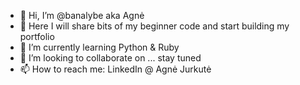 - 👋 Hi, I’m @banalybe aka Agnė
- 👀 Here I will share bits of my beginner code and start building my portfolio
- 🌱 I’m currently learning Python & Ruby
- 💞️ I’m looking to collaborate on ... stay tuned
- 📫 How to reach me: LinkedIn @ Agnė Jurkutė

<!---
banalybe/banalybe is a ✨ special ✨ repository because its `README.md` (this file) appears on your GitHub profile.
You can click the Preview link to take a look at your changes.
--->
